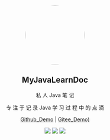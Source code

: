 <div align="center">
  <img width="160px" style="border-radius:50%" bor src="https://i.vgy.me/GPooJT.png">
  <h2 align="center">
    MyJavaLearnDoc
  </h2>
  <p align="center">
    私 人 Java 笔 记
  </p> 
  <p align="center">
    专 注 于 记 录 Java 学 习 过 程 中 的 点 滴 
  </p> 
  
  <p align="center">
    <a href="https://13roky.github.io/JavaLearnDoc/" target="_blank">Github_Demo</a> | 
    <a href="https://broky-dev.gitee.io/myjavalearndoc/" target="_blank">Gitee_Demo)</a>

  <!--[文档](https://13roky.github.io/JavaLearnDoc/) | [演示](https://broky-dev.gitee.io/myjavalearndoc)-->
[![](https://img.shields.io/badge/version-v1.0.0-green)](https://github.com/13roky/JavaLearnDoc) [![](https://img.shields.io/badge/build%20by-docsify-orange)](https://github.com/docsifyjs/docsify) [![](https://img.shields.io/badge/author-13roky-blue)](https://www.cnblogs.com/13roky/)
</div>
